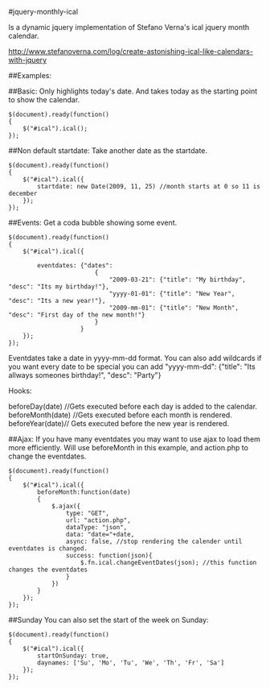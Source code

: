 #jquery-monthly-ical

Is a dynamic jquery implementation of Stefano Verna's ical jquery month calendar.

http://www.stefanoverna.com/log/create-astonishing-ical-like-calendars-with-jquery

##Examples:

##Basic: Only highlights today's date. And takes today as the starting point to show the calendar.

	$(document).ready(function()
	{	
		$("#ical").ical();
	});

##Non default startdate: Take another date as the startdate.

	$(document).ready(function()
	{	
		$("#ical").ical({
			startdate: new Date(2009, 11, 25) //month starts at 0 so 11 is december
		});
	});

##Events: Get a coda bubble showing some event.

	$(document).ready(function()
	{	
		$("#ical").ical({
		
			eventdates: {"dates": 	
							{ 
								"2009-03-21": {"title": "My birthday", "desc": "Its my birthday!"},
								"yyyy-01-01": {"title": "New Year", "desc": "Its a new year!"},
								"2009-mm-01": {"title": "New Month", "desc": "First day of the new month!"}
							}
						}		
		});
	});

Eventdates take a date in yyyy-mm-dd format. You can also add wildcards if you want every date to be special
you can add "yyyy-mm-dd": {"title": "Its allways someones birthday!", "desc": "Party"}

Hooks:

beforeDay(date) //Gets executed before each day is added to the calendar.
beforeMonth(date) //Gets executed before each month is rendered.
beforeYear(date)// Gets executed before the new year is rendered.

##Ajax: 
If you have many eventdates you may want to use ajax to load them more efficiently.
Will use beforeMonth in this example, and action.php to change the eventdates.
	
	$(document).ready(function()
	{	
		$("#ical").ical({
			beforeMonth:function(date)
			{
				$.ajax({
					type: "GET",
					url: "action.php",
					dataType: "json",
					data: "date="+date,
					async: false, //stop rendering the calender until eventdates is changed.
					success: function(json){
					    $.fn.ical.changeEventDates(json); //this function changes the eventdates
					}   
				})
			}	
		});
	});


##Sunday
You can also set the start of the week on Sunday:

	$(document).ready(function()
	{	
		$("#ical").ical({
			startOnSunday: true,
			daynames: ['Su', 'Mo', 'Tu', 'We', 'Th', 'Fr', 'Sa']
		});
	});